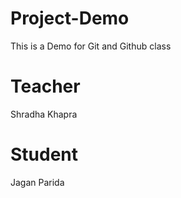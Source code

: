 # Project-Demo

This is a Demo for Git and Github class

# Teacher

Shradha Khapra

# Student

Jagan Parida
